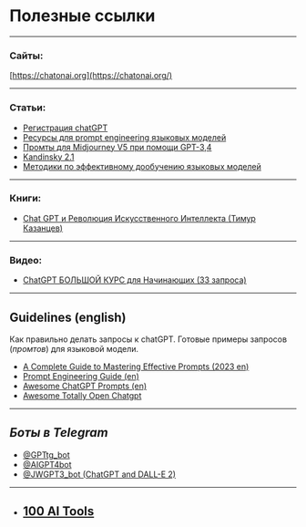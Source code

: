 
# Полезные ссылки


--- 

### Сайты:

[https://chatonai.org](https://chatonai.org/)


--- 

### Статьи:
- [Регистрация chatGPT](Регистрация-GPT.md)
- [Ресурсы для prompt engineering языковых моделей](Ресурсы%20для%20prompt%20engineering.md)
- [Промты для Midjourney V5 при помощи GPT-3,4](Промты%20для%20Midjourney%20V5%20при%20помощи%20GPT-3,4.md)
- [Kandinsky 2.1](Kandinsky.md)
- [Методики по эффективному дообучению  языковых моделей](Методики%20по%20эффективному%20дообучению%20%20языковых%20моделей.md)


---

### Книги:
- [Chat GPT и Революция Искусственного Интеллекта (Тимур Казанцев)](ChatGPT.и.Революция.ИИ.pdf)


---


### Видео:
- [ChatGPT БОЛЬШОЙ КУРС для Начинающих (33 запроса)](https://youtube.com/watch?v=ntACspNRNXk&t=5)


---


## Guidelines (english)
Как правильно делать запросы к chatGPT.
Готовые примеры запросов (*промтов*) для языковой модели.

- [A Complete Guide to Mastering Effective Prompts (2023 en)](/knowledge/ChatGPT.Prompts.Mastering.pdf)
- [Prompt Engineering Guide (en)](https://github.com/dair-ai/Prompt-Engineering-Guide)
- [Awesome ChatGPT Prompts (en)](https://github.com/f/awesome-chatgpt-prompts)
- [Awesome Totally Open Chatgpt](https://github.com/nichtdax/awesome-totally-open-chatgpt)


---


## *Боты в Telegram*

- [@GPTtg_bot](https://t.me/GPTtg_bot)
- [@AIGPT4bot](https://t.me/AIGPT4bot)
- [@JWGPT3_bot (ChatGPT and DALL-E 2)](https://t.me/JWGPT3_bot)


---

- ## [100 AI Tools](100.AI.Tools.xlsx)

